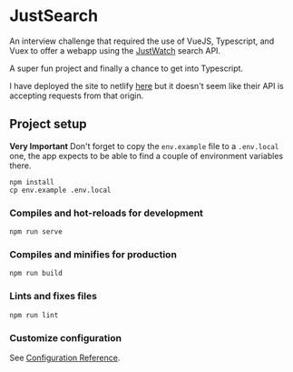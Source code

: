# JustSearch

An interview challenge that required the use of VueJS, Typescript, and Vuex to offer a webapp using the [JustWatch](https://www.justwatch.com) search API.

A super fun project and finally a chance to get into Typescript.

I have deployed the site to netlify [here](https://justsearch.netlify.app/) but it doesn't seem like their API is accepting requests from that origin.

## Project setup

**Very Important**
Don't forget to copy the `env.example` file to a `.env.local` one, the app expects to be able to find a couple of environment variables there.

```
npm install
cp env.example .env.local
```

### Compiles and hot-reloads for development

```
npm run serve
```

### Compiles and minifies for production

```
npm run build
```

### Lints and fixes files

```
npm run lint
```

### Customize configuration
See [Configuration Reference](https://cli.vuejs.org/config/).
